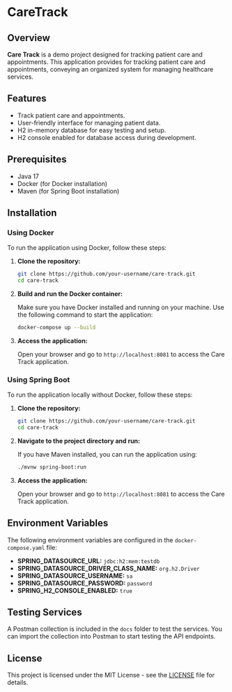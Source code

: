 # CareTrack

## Overview

**Care Track** is a demo project designed for tracking patient care and appointments. This application provides for tracking patient care and appointments, conveying an organized system for managing healthcare services.

## Features

- Track patient care and appointments.
- User-friendly interface for managing patient data.
- H2 in-memory database for easy testing and setup.
- H2 console enabled for database access during development.

## Prerequisites

- Java 17
- Docker (for Docker installation)
- Maven (for Spring Boot installation)

## Installation

### Using Docker

To run the application using Docker, follow these steps:

1. **Clone the repository:**

   ```bash
   git clone https://github.com/your-username/care-track.git
   cd care-track
   ```

2. **Build and run the Docker container:**

   Make sure you have Docker installed and running on your machine. Use the following command to start the application:

   ```bash
   docker-compose up --build
   ```

3. **Access the application:**

   Open your browser and go to `http://localhost:8081` to access the Care Track application.

### Using Spring Boot

To run the application locally without Docker, follow these steps:

1. **Clone the repository:**

   ```bash
   git clone https://github.com/your-username/care-track.git
   cd care-track
   ```

2. **Navigate to the project directory and run:**

   If you have Maven installed, you can run the application using:

   ```bash
   ./mvnw spring-boot:run
   ```

3. **Access the application:**

   Open your browser and go to `http://localhost:8081` to access the Care Track application.

## Environment Variables

The following environment variables are configured in the `docker-compose.yaml` file:

- **SPRING_DATASOURCE_URL:** `jdbc:h2:mem:testdb`
- **SPRING_DATASOURCE_DRIVER_CLASS_NAME:** `org.h2.Driver`
- **SPRING_DATASOURCE_USERNAME:** `sa`
- **SPRING_DATASOURCE_PASSWORD:** `password`
- **SPRING_H2_CONSOLE_ENABLED:** `true`

## Testing Services

A Postman collection is included in the `docs` folder to test the services. You can import the collection into Postman to start testing the API endpoints.

## License

This project is licensed under the MIT License - see the [LICENSE](LICENSE) file for details.
